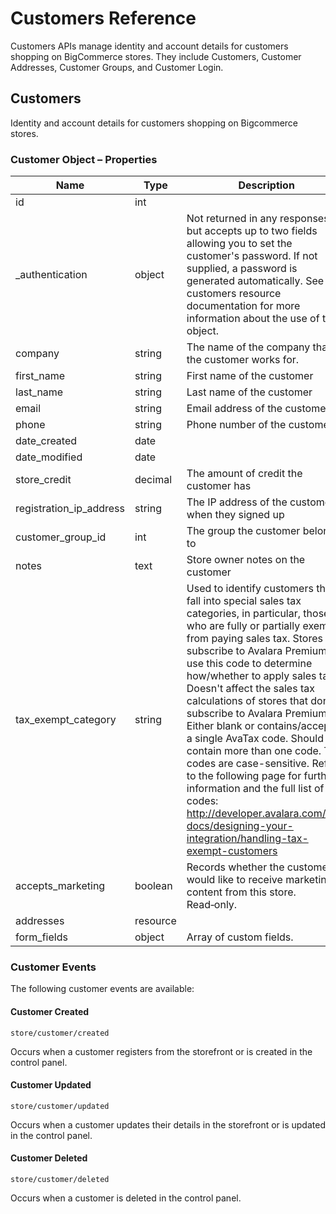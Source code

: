 # <span class="jumptarget"> Customers Reference </span>

Customers APIs manage identity and account details for customers shopping on BigCommerce stores. They include Customers, Customer Addresses, Customer Groups, and Customer Login.

## <span class="jumptarget"> Customers </span>

Identity and account details for customers shopping on Bigcommerce stores.

### <span class="jumptarget"> Customer Object – Properties </span>

| Name | Type | Description |
| --- | --- | --- |
| id | int |
| _authentication | object | Not returned in any responses, but accepts up to two fields allowing you to set the customer's password. If not supplied, a password is generated automatically. See the customers resource documentation for more information about the use of this object. |
| company | string | The name of the company that the customer works for. |
| first_name | string | First name of the customer |
| last_name | string | Last name of the customer |
| email | string | Email address of the customer |
| phone | string | Phone number of the customer |
| date_created | date |
| date_modified | date |
| store_credit | decimal | The amount of credit the customer has |
| registration_ip_address | string | The IP address of the customer when they signed up |
| customer_group_id | int | The group the customer belongs to |
| notes | text | Store owner notes on the customer |
| tax_exempt_category | string | Used to identify customers that fall into special sales tax categories, in particular, those who are fully or partially exempt from paying sales tax. Stores that subscribe to Avalara Premium will use this code to determine how/whether to apply sales tax. Doesn't affect the sales tax calculations of stores that don't subscribe to Avalara Premium. Either blank or contains/accepts a single AvaTax code. Should not contain more than one code. The codes are case-sensitive. Refer to the following page for further information and the full list of codes: http://developer.avalara.com/api-docs/designing-your-integration/handling-tax-exempt-customers |
| accepts_marketing | boolean | Records whether the customer would like to receive marketing content from this store. Read&#x2011;only. |
| addresses | resource | |
| form_fields | object | Array of custom fields. |

### <span class="jumptarget"> Customer Events </span>

The following customer events are available:

#### <span class="jumptarget"> Customer Created </span>

`store/customer/created`

Occurs when a customer registers from the storefront or is created in the control panel.

#### <span class="jumptarget"> Customer Updated </span>

`store/customer/updated`

Occurs when a customer updates their details in the storefront or is updated in the control panel.

#### <span class="jumptarget"> Customer Deleted </span>

`store/customer/deleted`

Occurs when a customer is deleted in the control panel.
